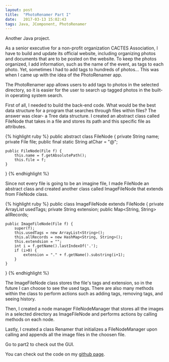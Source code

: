 ```yaml
---
layout: post
title:  "PhotoRenamer Part I"
date:   2017-03-13 15:02:43
tags: Java, JComponent, PhotoRenamer
---
```


Another Java project.

As a senior executive for a non-profit organization CACTES Association, I have to build and update its official website, including organizing photos and documents that are to be posted on the website. To keep the photos organized, I add information, such as the name of the event, as tags to each photo. Yet, sometimes I had to add tags to hundreds of photos... This was when I came up with the idea of the PhotoRenamer app.

The PhotoRenamer app allows users to add tags to photos in the selected directory, so it is easier for the user to search up tagged photos in the built-in operating system search.


First of all, I needed to build the back-end code. What would be the best data structure for a program that searches through files within files? The answer was clear- a Tree data structure. I created an abstract class called FileNode that takes in a file and stores its path and this specific file as attributes.

{% highlight ruby %}
public abstract class FileNode {
    private String name;
    private File file;
    public final static String atChar = "@";
    
    public FileNode(File f) {
        this.name = f.getAbsolutePath();
        this.file = f;
    }
}
{% endhighlight %}

Since not every file is going to be an imagine file, I made FileNode an abstract class and created another class called ImageFileNode that extends from FileNode class.

{% highlight ruby %}
public class ImageFileNode extends FileNode {
    private ArrayList<String> usedTags;
    private String extension;
    public Map<String, String> allRecords;
    
    public ImageFileNode(File f) {
        super(f);
        this.usedTags = new ArrayList<String>();
        this.allRecords = new HashMap<String, String>();
        this.extendsion = "";
        int i = f.getName().lastIndexOf('.');
        if (i>0) {
            extension = "." + f.getName().substring(i+1);
        }
    }
}
{% endhighlight %}

The ImageFileNode class stores the file's tags and extension, so in the future I can choose to see the used tags.
There are also many methods within the class to perform actions such as adding tags, removing tags, and seeing history.

Then, I created a node manager FileNodeManager that stores all the images in a selected directory as ImageFileNode and performs actions by calling methods on each node.

Lastly, I created a class Renamer that initializes a FileNodeManager upon calling and appends all the image files in the choosen file.

Go to part2 to check out the GUI.

You can check out the code on my [github page].

[github page]: https://github.com/edward0414/PhotoRenamer

